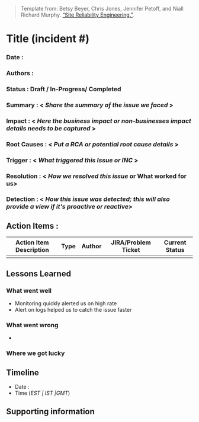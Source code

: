 > Template from: Betsy Beyer, Chris Jones, Jennifer Petoff, and Niall Richard Murphy. [“Site Reliability Engineering.”](https://landing.google.com/sre/book/chapters/postmortem.html).

# Title (incident #)

### Date :

### Authors : 

### Status : **Draft / In-Progress/ Completed**

### Summary : < _Share the summary of the issue we faced_ >

### Impact : < _Here the business impact or non-businesses impact details needs to be captured_ >

### Root Causes : < _Put a RCA or potential root cause details_ >

### Trigger : < _What triggered this Issue or INC_ >

### Resolution : < _How we resolved this issue_ or What worked for us>

### Detection : < _How this issue was detected; this will also provide a view if it's proactive or reactive_>

## Action Items :

| Action Item Description | Type | Author | JIRA/Problem Ticket | Current Status |
|------------------------ |----- |------- |---------------------|----------------|
 |                         |      |        |                     |                 |

## Lessons Learned 

### What went well
* Monitoring quickly alerted us on high rate
* Alert on logs helped us to catch the issue faster

### What went wrong
*

### Where we got lucky

## Timeline
  * Date : 
  * Time (_EST | IST |GMT_)
## Supporting information